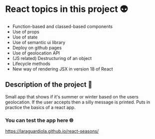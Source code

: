 # React topics in this project :alien:

* Function-based and classed-based components
* Use of props
* Use of state
* Use of semantic ui library
* Deploy on github pages
* Use of geolocation API
* (JS related) Destructuring of an object
* Lifecycle methods
* New way of rendering JSX in version 18 of React

## Description of the project :open_book:

Small app that shows if it's summer or winter based on the users geolocation. If the user accepts then a silly message is printed. Puts in practice the basics of a react app.

### You can test the app here :globe_with_meridians:

https://laraguardiola.github.io/react-seasons/

